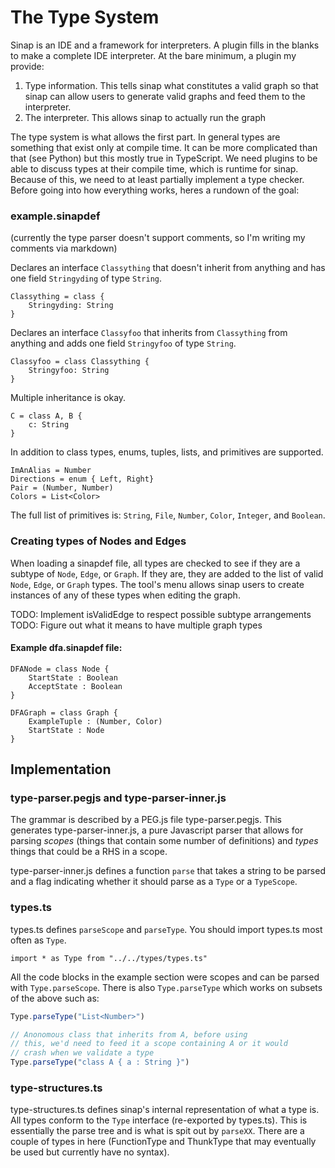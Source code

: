 # The Type System

Sinap is an IDE and a framework for interpreters. A plugin fills in the blanks to make a complete IDE interpreter. At the bare minimum, a plugin my provide:

1. Type information. This tells sinap what constitutes a valid graph so that sinap can allow users to generate valid graphs and feed them to the interpreter. 
2. The interpreter. This allows sinap to actually run the graph

The type system is what allows the first part. In general types are something that exist only at compile time. It can be more complicated than that (see Python) but this mostly true in TypeScript. We need plugins to be able to discuss types at their compile time, which is runtime for sinap. Because of this, we need to at least partially implement a type checker. Before going into how everything works, heres a rundown of the goal:

### example.sinapdef

(currently the type parser doesn't support comments, so I'm writing my comments via markdown)

Declares an interface `Classything` that doesn't inherit from anything and has one field `Stringyding` of type `String`. 

    Classything = class {
        Stringyding: String
    }

Declares an interface `Classyfoo` that inherits from `Classything` from anything and adds one field `Stringyfoo` of type `String`. 

    Classyfoo = class Classything {
        Stringyfoo: String
    }

Multiple inheritance is okay.

    C = class A, B {
        c: String
    }

In addition to class types, enums, tuples, lists, and primitives are supported. 

    ImAnAlias = Number
    Directions = enum { Left, Right}
    Pair = (Number, Number)
    Colors = List<Color>

The full list of primitives is: `String`, `File`, `Number`, `Color`, `Integer`, and `Boolean`.

### Creating types of Nodes and Edges

When loading a sinapdef file, all types are checked to see if they are a subtype of `Node`, `Edge`, or `Graph`. If they are, they are added to the list of valid `Node`, `Edge`, or `Graph` types. The tool's menu allows sinap users to create instances of any of these types when editing the graph. 

TODO: Implement isValidEdge to respect possible subtype arrangements
TODO: Figure out what it means to have multiple graph types

#### Example dfa.sinapdef file:

    DFANode = class Node {
        StartState : Boolean
        AcceptState : Boolean
    }
    
    DFAGraph = class Graph {
        ExampleTuple : (Number, Color)
        StartState : Node
    }

## Implementation

### type-parser.pegjs and type-parser-inner.js
The grammar is described by a PEG.js file type-parser.pegjs. This generates type-parser-inner.js, a pure Javascript parser that allows for parsing *scopes* (things that contain some number of definitions) and *types* things that could be a RHS in a scope.

type-parser-inner.js defines a function `parse` that takes a string to be parsed and a flag indicating whether it should parse as a `Type` or a `TypeScope`.

### types.ts

types.ts defines `parseScope` and `parseType`. You should import types.ts most often as `Type`. 

    import * as Type from "../../types/types.ts"

 All the code blocks in the example section were scopes and can be parsed with `Type.parseScope`. There is also `Type.parseType` which works on subsets of the above such as:

```TypeScript
Type.parseType("List<Number>")

// Anonomous class that inherits from A, before using
// this, we'd need to feed it a scope containing A or it would
// crash when we validate a type
Type.parseType("class A { a : String }")
```

### type-structures.ts

type-structures.ts defines sinap's internal representation of what a type is. All types conform to the `Type` interface (re-exported by types.ts). This is essentially the parse tree and is what is spit out by `parseXX`. There are a couple of types in here (FunctionType and ThunkType that may eventually be used but currently have no syntax).



